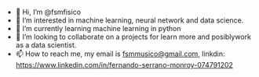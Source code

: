- 👋 Hi, I’m @fsmfisico
- 👀 I’m interested in machine learning, neural network and data science.
- 🌱 I’m currently learning machine learning in python
- 💞️ I’m looking to collaborate on a projects for learn more and posiblywork as a data scientist.
- 📫 How to reach me, my email is fsmmusico@gmail.com, linkdin: https://www.linkedin.com/in/fernando-serrano-monroy-074791202

<!---
fsmfisico/fsmfisico is a ✨ special ✨ repository because its `README.md` (this file) appears on your GitHub profile.
You can click the Preview link to take a look at your changes.
--->
